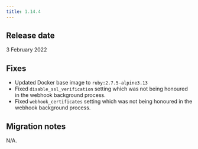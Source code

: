 ```yaml
---
title: 1.14.4
---
```


## Release date

3 February 2022

## Fixes

* Updated Docker base image to `ruby:2.7.5-alpine3.13`
* Fixed `disable_ssl_verification` setting which was not being honoured in the webhook background process.
* Fixed `webhook_certificates` setting which was not being honoured in the webhook background process.

## Migration notes

N/A.
